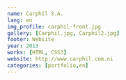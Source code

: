 ```yaml
---
name: Carphil S.A.
lang: en
img_profile: carphil-front.jpg
gallery: [Carphil.jpg, Carphil2.jpg]
footer: Website
year: 2013
works: [HTML, CSS3]
website: http://www.carphil.com.ni
categories: [portfolio,en]
---
```

